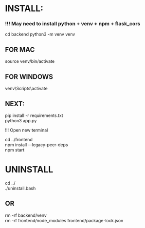 # INSTALL:

### !!! May need to install python + venv + npm + flask_cors

cd backend
python3 -m venv venv

## FOR MAC
source venv/bin/activate
## FOR WINDOWS
venv\Scripts\activate

## NEXT:
pip install -r requirements.txt \
python3 app.py

!!! Open new terminal 

cd ../frontend \
npm install --legacy-peer-deps \
npm start

# UNINSTALL

cd ../ \
./uninstall.bash

## OR 

rm -rf backend/venv \
rm -rf frontend/node_modules frontend/package-lock.json